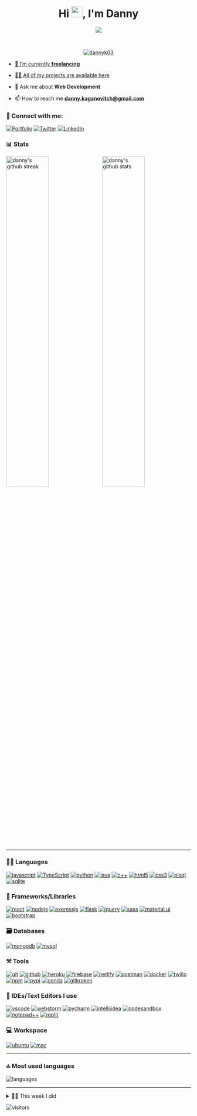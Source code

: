 <h1 align="center">Hi <img src="https://raw.githubusercontent.com/MartinHeinz/MartinHeinz/master/wave.gif" width="30px">, I'm Danny</h1>

<p align="center">
  <a href="https://github.com/DenverCoder1/readme-typing-svg"><img src="https://readme-typing-svg.herokuapp.com?font=Fira+Mono&color=33FF33&size=30&center=true&vCenter=true&width=500&height=100&lines=Senior+Software+Engineer;DevOps+Engineer;Mobile+Application+Developer"></a>
</p>

<br>

<p align="center">
  <a href="https://github.com/ryo-ma/github-profile-trophy"><img src="https://github-profile-trophy.vercel.app/?username=dannyk03&layout=compact&theme=tokyonight&column=7&margin-w=15&margin-h=15&no-frame=true&no-bg=true" alt="dannyk03" />
</p>

  
- 🌱 I’m currently **freelancing**

- 👨‍💻 All of my projects are available [here](https://www.dannyk03.com/work/projects)

- 💬 Ask me about **Web Development**

- 📫 How to reach me **danny.kaganovitch@gmail.com**

### 🤝 Connect with me:

[![Portfolio](https://img.shields.io/badge/Portfolio-000000?style=for-the-badge&logo=Portfolio&logoColor=white)](https://www.dannyk03com)
[![Twitter](https://img.shields.io/badge/Twitter-1DA1F2?style=for-the-badge&logo=twitter&logoColor=white)](https://twitter.com/danyk03)
[![LinkedIn](https://img.shields.io/badge/LinkedIn-0077B5?style=for-the-badge&logo=linkedin&logoColor=white)](https://www.linkedin.com/in/dannykg)


### 📊 Stats

<img src="https://github-readme-stats.vercel.app/api?username=dannyk03&include_all_commits=true&show_icons=true&theme=github_dark&hide_border=true" alt="danny's github stats" width="48%" align="right" >
<img src="https://github-readme-streak-stats.herokuapp.com/?user=dannyk03&theme=tokyonight&hide_border=true" alt="danny's github streak" width="48%" >

---

### 🧑‍💻 Languages

[![javascript](https://img.shields.io/badge/JavaScript-323330?style=for-the-badge&logo=javascript&logoColor=F7DF1E)](https://www.dannyk03.com)
[![TypeScript](https://img.shields.io/badge/TypeScript-007ACC?style=for-the-badge&logo=typescript&logoColor=white)](https://www.dannyk03.com)
[![python](https://img.shields.io/badge/Python-FFD43B?style=for-the-badge&logo=python&logoColor=darkgreen)](https://www.dannyk03.com)
[![java](https://img.shields.io/badge/Java-ED8B00?style=for-the-badge&logo=java&logoColor=white)](https://www.dannyk03.com)
[![c++](https://img.shields.io/badge/C%2B%2B-00599C?style=for-the-badge&logo=c%2B%2B&logoColor=white)](https://www.dannyk03.com)
[![html5](https://img.shields.io/badge/HTML5-E34F26?style=for-the-badge&logo=html5&logoColor=white)](https://www.dannyk03.com)
[![css3](https://img.shields.io/badge/CSS3-1572B6?style=for-the-badge&logo=css3&logoColor=white)](https://www.dannyk03.com)
[![plsql](https://img.shields.io/badge/PLSQL-F80000?style=for-the-badge&logo=oracle&logoColor=black)](https://www.dannyk03.com)
[![sqlite](https://img.shields.io/badge/SQLite-07405E?style=for-the-badge&logo=sqlite&logoColor=white)](https://www.dannyk03.com)

### 🧩 Frameworks/Libraries

[![react](https://img.shields.io/badge/React-20232A?style=for-the-badge&logo=react&logoColor=61DAFB)](https://www.dannyk03.com)
[![nodejs](https://img.shields.io/badge/Node.js-339933?style=for-the-badge&logo=nodedotjs&logoColor=white)](https://www.dannyk03.com)
[![expressjs](https://img.shields.io/badge/Express.js-000000?style=for-the-badge&logo=express&logoColor=white)](https://www.dannyk03.com)
[![flask](https://img.shields.io/badge/Flask-000000?style=for-the-badge&logo=flask&logoColor=white)](https://www.dannyk03.com)
[![jquery](https://img.shields.io/badge/jQuery-0769AD?style=for-the-badge&logo=jquery&logoColor=white)](https://www.dannyk03.com)
[![sass](https://img.shields.io/badge/Sass-CC6699?style=for-the-badge&logo=sass&logoColor=white)](https://www.dannyk03.com)
[![material ui](https://img.shields.io/badge/Material%20UI-007FFF?style=for-the-badge&logo=mui&logoColor=white)](https://www.dannyk03.com)
[![bootstrap](https://img.shields.io/badge/Bootstrap-563D7C?style=for-the-badge&logo=bootstrap&logoColor=white)](https://www.dannyk03.com)

### 🗃️ Databases

[![mongodb](https://img.shields.io/badge/MongoDB-4EA94B?style=for-the-badge&logo=mongodb&logoColor=white)](https://www.dannyk03.com)
[![mysql](https://img.shields.io/badge/MySQL-005C84?style=for-the-badge&logo=mysql&logoColor=white)](https://www.dannyk03.com)

### ⚒️ Tools

[![git](https://img.shields.io/badge/GIT-E44C30?style=for-the-badge&logo=git&logoColor=white)](https://www.dannyk03.com)
[![github](https://img.shields.io/badge/GitHub-100000?style=for-the-badge&logo=github&logoColor=white)](https://www.dannyk03.com)
[![heroku](https://img.shields.io/badge/Heroku-430098?style=for-the-badge&logo=heroku&logoColor=white)](https://www.dannyk03.com)
[![firebase](https://img.shields.io/badge/firebase-ffca28?style=for-the-badge&logo=firebase&logoColor=black)](https://www.dannyk03.com)
[![netlify](https://img.shields.io/badge/Netlify-00C7B7?style=for-the-badge&logo=netlify&logoColor=white)](https://www.dannyk03.com)
[![postman](https://img.shields.io/badge/Postman-FF6C37?style=for-the-badge&logo=Postman&logoColor=white)](https://www.dannyk03.com)
[![docker](https://img.shields.io/badge/Docker-2CA5E0?style=for-the-badge&logo=docker&logoColor=white)](https://www.dannyk03.com)
[![twilio](https://img.shields.io/badge/Twilio-F22F46?style=for-the-badge&logo=Twilio&logoColor=white)](https://www.dannyk03.com)
[![npm](https://img.shields.io/badge/npm-CB3837?style=for-the-badge&logo=npm&logoColor=white)](https://www.dannyk03.com)
[![pypi](https://img.shields.io/badge/pypi-3775A9?style=for-the-badge&logo=pypi&logoColor=white)](https://www.dannyk03.com)
[![conda](https://img.shields.io/badge/conda-342B029.svg?&style=for-the-badge&logo=anaconda&logoColor=white)](https://www.dannyk03.com)
[![gitkraken](https://img.shields.io/badge/GitKraken-179287?style=for-the-badge&logo=GitKraken&logoColor=white)](https://www.dannyk03.com)

### 🧠 IDEs/Text Editors I use

[![vscode](https://img.shields.io/badge/Visual_Studio_Code-0078D4?style=for-the-badge&logo=visual%20studio%20code&logoColor=white)](https://www.dannyk03.com)
[![webstorm](https://img.shields.io/badge/WebStorm-000000?style=for-the-badge&logo=WebStorm&logoColor=white)](https://www.dannyk03.com)
[![pycharm](https://img.shields.io/badge/PyCharm-000000.svg?&style=for-the-badge&logo=PyCharm&logoColor=white)](https://www.dannyk03.com)
[![intellijidea](https://img.shields.io/badge/IntelliJIDEA-000000.svg?style=for-the-badge&logo=intellij-idea&logoColor=white)](https://www.dannyk03.com)
[![codesandbox](https://img.shields.io/badge/Codesandbox-000000?style=for-the-badge&logo=CodeSandbox&logoColor=white)](https://www.dannyk03.com)
[![notepad++](https://img.shields.io/badge/Notepad++-90E59A.svg?style=for-the-badge&logo=notepad%2B%2B&logoColor=black)](https://www.dannyk03.com)
[![replit](https://img.shields.io/badge/replit-667881?style=for-the-badge&logo=replit&logoColor=white)](https://www.dannyk03.com)

### 💻 Workspace

[![ubuntu](https://img.shields.io/badge/ubuntu-0078D6?style=for-the-badge&logo=ubuntu&logoColor=white)](https://www.dannyk03.com)
[![mac](https://img.shields.io/badge/mac-0078D6?style=for-the-badge&logo=mac&logoColor=white)](https://www.dannyk03.com)

---

### 🔝 Most used languages
  <img alt="languages" src="https://github-readme-stats.vercel.app/api/top-langs/?username=RakeshPotnuru&theme=github_dark&hide_border=true&hide=Jupyter%20Notebook,css,html,scss,python&layout=compact" />

---

<details>
  <summary>🧑‍🔬 This week I did</summary>
  
  [![Rakesh's wakatime stats](https://github-readme-stats.vercel.app/api/wakatime?username=itsrakesh&theme=github_dark&hide_border=true)](https://wakatime.com/@itsrakesh)
</details>

![visitors](https://visitor-badge.laobi.icu/badge?page_id=dannk03.dannk03)
